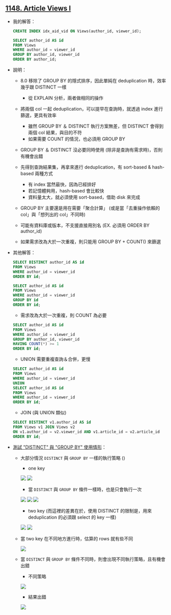 ## [1148. Article Views I](https://leetcode.com/problems/article-views-i/description/)

- 我的解答：

  ```sql
  CREATE INDEX idx_aid_vid ON Views(author_id, viewer_id);

  SELECT author_id AS id
  FROM Views
  WHERE author_id = viewer_id
  GROUP BY author_id, viewer_id
  ORDER BY author_id;
  ```

- 說明：

  - 8.0 移除了 GROUP BY 的隱式排序，因此單純在 deduplication 時，效率幾乎跟 DISTINCT 一樣

    - 從 EXPLAIN 分析，兩者做相同的操作

  - 將兩個 col 一起 deduplication，可以提早在查詢時，就透過 index 進行篩選，更具有效率

    - 雖然 GROUP BY ＆ DISTINCT 執行方案無差，但 DISTINCT 會得到兩個 col 結果，與目的不符
    - 如果需要 COUNT 的情況，也必須用 GROUP BY

  - GROUP BY ＆ DISTINCT 沒必要同時使用 (除非是查詢有需求時)，否則有機會出錯

  - 先得到查詢結果集，再拿來進行 deduplication，有 sort-based & hash-based 兩種方式

    - 有 index 當然最快，因為已經排好
    - 若記憶體夠用，hash-based 會比較快
    - 資料量太大，就必須使用 sort-based，借助 disk 來完成

  - GROUP BY 主要還是用在需要「聚合計算」 (或是當「去重操作依賴的 col」與「想列出的 col」不同時)
  - 可能有資料庫或版本，不支援直接用別名 (EX. 必須用 ORDER BY author_id)
  - 如果需求改為大於一次重複，則只能用 GROUP BY + COUNT() 來篩選

- 其他解答：

  ```sql
  SELECT DISTINCT author_id AS id
  FROM Views
  WHERE author_id = viewer_id
  ORDER BY id;
  ```

  ```sql
  SELECT author_id AS id
  FROM Views
  WHERE author_id = viewer_id
  GROUP BY id
  ORDER BY id;
  ```

  - 需求改為大於一次重複，則 COUNT 為必要

  ```sql
  SELECT author_id AS id
  FROM Views
  WHERE author_id = viewer_id
  GROUP BY author_id, viewer_id
  HAVING COUNT(*) >= 1
  ORDER BY id;
  ```

  - UNION 需要重複查詢＆合併，更慢

  ```sql
  SELECT author_id AS id
  FROM Views
  WHERE author_id = viewer_id
  UNION
  SELECT author_id AS id
  FROM Views
  WHERE author_id = viewer_id
  ORDER BY id;
  ```

  - JOIN (與 UNION 類似)

  ```sql
  SELECT DISTINCT v1.author_id AS id
  FROM Views v1 JOIN Views v2
  ON v1.author_id = v2.viewer_id AND v1.article_id = v2.article_id
  ORDER BY id;
  ```

- [測試 "DISTINCT" 與 "GROUP BY" 使用情形](../code/sample02/distinct_vs_groupby/test.sql)：

  - 大部分情況 `DISTINCT` 與 `GROUP BY` 一樣的執行策略 ()

    - one key

    ![](../image/lc_1148_1.png)
    ![](../image/lc_1148_2.png)

    - 當 `DISTINCT` 與 `GROUP BY` 條件一樣時，也是只會執行一次

    ![](../image/lc_1148_5.png)
    ![](../image/lc_1148_6.png)
    ![](../image/lc_1148_8.png)

    - two key (而這裡的差異在於，使用 DISTINCT 的限制是，用來 deduplication 的必須跟 select 的 key 一樣)

    ![](../image/lc_1148_3.png)
    ![](../image/lc_1148_4.png)

  - 當 two key 在不同地方進行時，估算的 rows 就有些不同

    ![](../image/lc_1148_7.png)

  - 當 `DISTINCT` 與 `GROUP BY` 條件不同時，則會出現不同執行策略，且有機會出錯

    - 不同策略

    ![](../image/lc_1148_9.png)

    - 結果出錯

    ![](../image/lc_1148_10.png)
